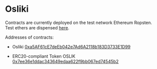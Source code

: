 # Osliki

Contracts are currently deployed on the test network Ethereum Ropsten. Test ethers are dispensed [here](http://faucet.ropsten.be:3001/).

Addresses of contracts:

-  Osliki [0xa5AF61cE7deEb042e7Ad6A2118b183D3733E1D99 ](https://ropsten.etherscan.io/address/0xa5af61ce7deeb042e7ad6a2118b183d3733e1d99#readContract)

- ERC20-compliant Token OSLIK [0x7ee36e1ddac343649edaa622f9bb067ed74545b2 ](https://ropsten.etherscan.io/address/0x7ee36e1ddac343649edaa622f9bb067ed74545b2)
